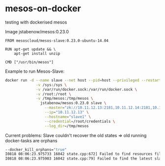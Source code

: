 # mesos-on-docker
testing with dockerised mesos 

Image jstabenow/mesos:0.23.0
```docker
FROM mesoscloud/mesos-slave:0.23.0-ubuntu-14.04

RUN apt-get update && \
    apt-get install unzip

CMD ["/usr/bin/mesos"]
````

Example to run Mesos-Slave:
```sh
docker run -d --name slave --net host --pid=host --privileged --restart always \
              -v /sys:/sys \
              -v /var/run/docker.sock:/var/run/docker.sock \
              -v /root:/root \
              -v /tmp/mesos:/tmp/mesos \
                jstabenow/mesos:0.23.0 slave \
                  --master="zk://10.11.12.13:2181,10.11.12.14:2181,10.11.12.15:2181/mesos" \
                  --ip="10.11.12.13" \
                  --hostname="slave1" \
                  --credential=/root/credentials \
                  --log_dir=/tmp/mesos
```

Current problems:
Slave couldn't recover the old states => old running docker-tasks are orphans
```sh
--docker_kill_orphans="true"
I0818 08:06:23.975733 16042 state.cpp:672] Failed to find resources file '/tmp/mesos/meta/resources/resources.info'
I0818 08:06:23.975903 16042 state.cpp:79] Failed to find the latest slave from '/tmp/mesos/meta'
````
